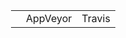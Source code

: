 <table style="padding-left: 300px">
  <tr>
    <td></td>
    <td>AppVeyor</td>
    <td>Travis</td>
  </tr>
</table>
 
